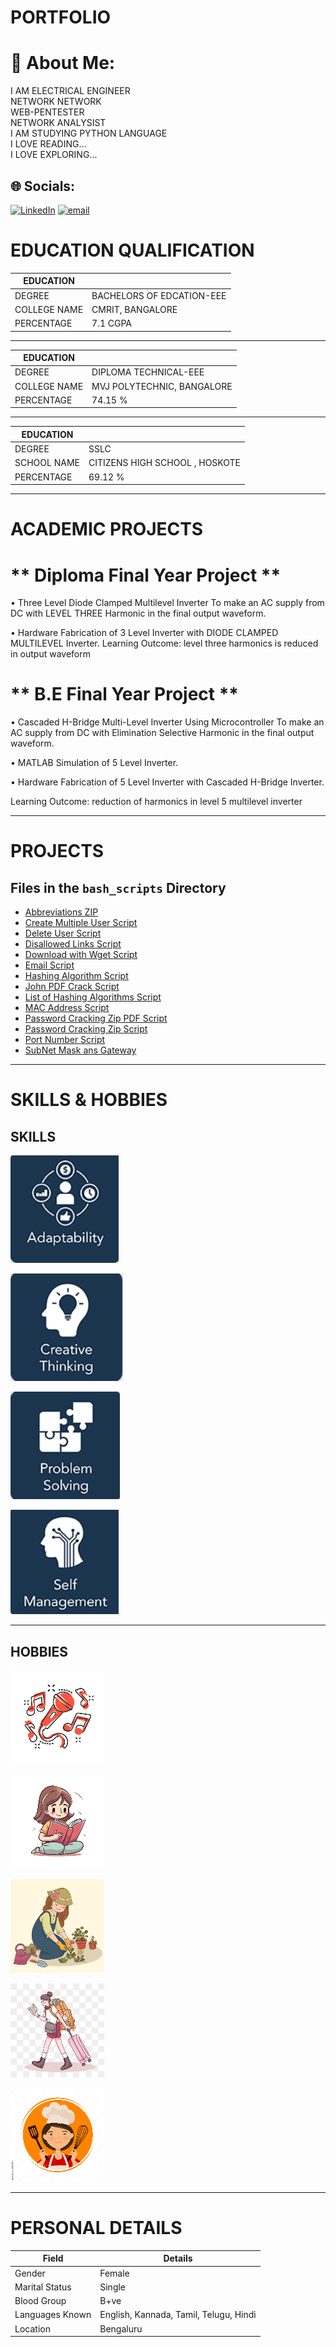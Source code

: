 # PORTFOLIO

# 💫 About Me:
I AM ELECTRICAL ENGINEER <br> NETWORK NETWORK<br> WEB-PENTESTER<br>NETWORK ANALYSIST <br>I AM STUDYING PYTHON LANGUAGE<br>I LOVE READING...<br>I LOVE EXPLORING...


## 🌐 Socials:
[![LinkedIn](https://img.shields.io/badge/LinkedIn-%230077B5.svg?logo=linkedin&logoColor=white)](https://www.linkedin.com/in/gayathri-hn-751533362/) 
[![email](https://img.shields.io/badge/Email-D14836?logo=gmail&logoColor=white)](mailto:solarrays1@proton.me) 

# EDUCATION QUALIFICATION


| EDUCATION |  |
| ---- | ---- |
| DEGREE | BACHELORS OF EDCATION-EEE |
| COLLEGE NAME | CMRIT, BANGALORE |
| PERCENTAGE | 7.1 CGPA |

---

| EDUCATION |  |
| ---- | ---- |
| DEGREE | DIPLOMA TECHNICAL-EEE |
| COLLEGE NAME | MVJ POLYTECHNIC, BANGALORE |
| PERCENTAGE | 74.15 % |

---

| EDUCATION   |                                 |
| ----------- | ------------------------------- |
| DEGREE      | SSLC                            |
| SCHOOL NAME | CITIZENS HIGH SCHOOL , HOSKOTE |
| PERCENTAGE  | 69.12 %                         |

----
# ACADEMIC PROJECTS


# ** Diploma Final Year Project **

•	Three Level Diode Clamped Multilevel Inverter 
To make an AC supply from DC with LEVEL THREE Harmonic in the final output waveform. 

•	Hardware Fabrication of 3 Level Inverter with DIODE CLAMPED MULTILEVEL Inverter.
Learning Outcome: level three harmonics is reduced in output waveform

#  ** B.E Final Year Project **
•	Cascaded H-Bridge Multi-Level Inverter Using Microcontroller
To make an AC supply from DC with Elimination Selective Harmonic in the final output waveform.

•	MATLAB Simulation of 5 Level Inverter. 

•	Hardware Fabrication of 5 Level Inverter with Cascaded H-Bridge Inverter. 

Learning Outcome: reduction of harmonics in level 5 multilevel inverter

---

# PROJECTS

## Files in the `bash_scripts` Directory

- [Abbreviations ZIP](projects/bash_scripts/abbreviations.zip)
- [Create Multiple User Script](projects/bash_scripts/create_multiple_user.sh)
- [Delete User Script](projects/bash_scripts/deluser.sh)
- [Disallowed Links Script](projects/bash_scripts/disallowed_links.sh)
- [Download with Wget Script](projects/bash_scripts/download_wget.sh)
- [Email Script](projects/bash_scripts/email.sh)
- [Hashing Algorithm Script](projects/bash_scripts/hashing_algorithum.sh)
- [John PDF Crack Script](projects/bash_scripts/john_pdf_crack.sh)
- [List of Hashing Algorithms Script](projects/bash_scripts/list_of_hashing_algorithum.sh)
- [MAC Address Script](projects/bash_scripts/mac_address.sh)
- [Password Cracking Zip PDF Script](projects/bash_scripts/passwd_crking_zip_pdf.sh)
- [Password Cracking Zip Script](projects/bash_scripts/passwd_crking_zip.sh)
- [Port Number Script](projects/bash_scripts/port_number.sh)
- [SubNet Mask ans Gateway](projects/bash_scripts/SUBNET_MASK&GATEWAY.md)

---

# SKILLS & HOBBIES

## SKILLS

![adptability](images/adptability.png)

![creative thinking](images/creative_thinking.png)

![problem sloving](images/problem_sloving.png)

![self management](images/self_management.png)

---

## HOBBIES

![Music](images/music.jpg)

![reading](images/reading.jpg)

![gardening](images/gardening.jpg)

![travel](images/traveling.jpg)

![cooking](images/cooking.jpg)

---

# PERSONAL DETAILS

| **Field**          | **Details**                                |
|--------------------|--------------------------------------------|
| Gender             | Female                                     |
| Marital Status     | Single                                     |
| Blood Group        | B+ve                                       |
| Languages Known    | English, Kannada, Tamil, Telugu, Hindi     |
| Location           | Bengaluru                                  |
